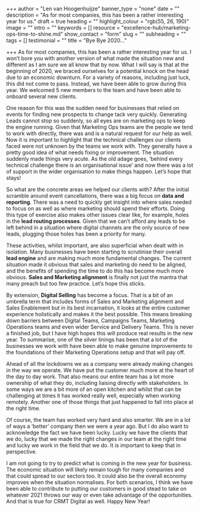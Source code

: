 +++
author = "Len van Hoogenhuijze"
banner_type = "none"
date = ""
description = "As for most companies, this has been a rather interesting year for us."
draft = true
heading = ""
highlight_colour = "rgb(55, 26, 190)"
image = ""
intro = ""
keywords = []
resource = "excellence-hub/marketing-ops-time-to-shine.md"
show_contact = "form"
slug = ""
subheading = ""
tags = []
testimonial = ""
title = "Bye Bye 2020..."

+++
As for most companies, this has been a rather interesting year for us. I won’t bore you with another version of what made the situation new and different as I am sure we all know that by now. What I will say is that at the beginning of 2020, we braced ourselves for a potential knock on the head due to an economic downturn. For a variety of reasons, including just luck, this did not come to pass. Instead, we have been able to grow during this year. We welcomed 5 new members to the team and have been able to onboard several new clients.

One reason for this was the sudden need for businesses that relied on events for finding new prospects to change tack very quickly. Generating Leads cannot stop so suddenly, so all eyes are on marketing ops to keep the engine running. Given that Marketing Ops teams are the people we tend to work with directly, there was and is a natural request for our help as well. Now it is important to highlight that the technical challenges our clients faced were not unknown by the teams we work with. They generally have a pretty good idea of what needs fixing or improvement. The situation suddenly made things very acute. As the old adage goes, ‘behind every technical challenge there is an organisational issue’ and now there was a lot of support in the wider organisation to make things happen. Let’s hope that stays!

So what are the concrete areas we helped our clients with? After the initial scramble around event cancellations, there was a big focus on **data and reporting**. There was a need to quickly get insight into where sales needed to focus on as well as where marketing should spend their efforts. Doing this type of exercise also makes other issues clear like, for example, holes in the **lead routing processes**. Given that we can’t afford any leads to be left behind in a situation where digital channels are the only source of new leads, plugging those holes has been a priority for many.

These activities, whilst important, are also superficial when dealt with in isolation. Many businesses have been starting to scrutinise their overall **lead engine** and are making much more fundamental changes. The current situation made it obvious that sales and marketing do need to be aligned, and the benefits of spending the time to do this has become much more obvious. **Sales and Marketing alignment** is finally not just the mantra that many preach but too few practice. Let’s hope this sticks.

By extension, **Digital Selling** has become a focus. That is a bit of an umbrella term that includes forms of Sales and Marketing alignment and Sales Enablement but in its best incarnation, it looks at the entire customer experience holistically and makes it the best possible. This means breaking down barriers between Digital Teams, Campaigns Teams, Marketing Operations teams and even wider Service and Delivery Teams. This is never a finished job, but I have high hopes this will produce real results in the new year. To summarise, one of the silver linings has been that a lot of the businesses we work with have been able to make genuine improvements to the foundations of their Marketing Operations setup and that will pay off.

Ahead of all the lockdowns we as a company were already making changes in the way we operate. We have put the customer much more at the heart of the day to day work. That also means our entire team has a lot more ownership of what they do, including liaising directly with stakeholders. In some ways we are a bit more of an open kitchen and whilst that can be challenging at times it has worked really well, especially when working remotely. Another one of those things that just happened to fall into place at the right time.

Of course, the team has worked very hard and also smarter. We are in a lot of ways a ‘better’ company then we were a year ago. But I do also want to acknowledge the fact we have been lucky. Lucky we have the clients that we do, lucky that we made the right changes in our team at the right time and lucky we work in the field that we do. It is important to keep that in perspective.

I am not going to try to predict what is coming in the new year for business. The economic situation will likely remain tough for many companies and that could spread to our sectors too. It could also be the overall economy improves when the situation normalises. For both scenarios, I think we have been able to contribute to putting our customers in good stead to take on whatever 2021 throws our way or even take advantage of the opportunities. And that is true for CRMT Digital as well. Happy New Year!
